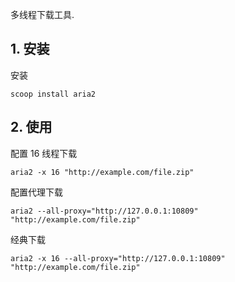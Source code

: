 多线程下载工具.

## 1. 安装

安装

```
scoop install aria2
```

## 2. 使用

配置 16 线程下载

```
aria2 -x 16 "http://example.com/file.zip"
```

配置代理下载

```
aria2 --all-proxy="http://127.0.0.1:10809" "http://example.com/file.zip"
```

经典下载

```
aria2 -x 16 --all-proxy="http://127.0.0.1:10809" "http://example.com/file.zip"
```

